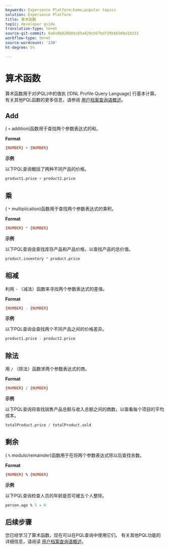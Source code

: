 ```yaml
---
keywords: Experience Platform;home;popular topics
solution: Experience Platform
title: 算术函数
topic: developer guide
translation-type: tm+mt
source-git-commit: 6a0a9b020b0dc89a829c557bdf29b66508a10333
workflow-type: tm+mt
source-wordcount: '230'
ht-degree: 5%

---
```



# 算术函数

算术函数用于对(PQL)中的值执 [!DNL Profile Query Language] 行基本计算。 有关其他PQL函数的更多信息，请参阅 [用户档案查询语概述](./overview.md)。

## Add

( `+` addition)函数用于查找两个参数表达式的和。

**Format**

```sql
{NUMBER} + {NUMBER}
```

**示例**

以下PQL查询概括了两种不同产品的价格。

```sql
product1.price + product2.price
```

## 乘

( `*` multiplication)函数用于查找两个参数表达式的乘积。

**Format**

```sql
{NUMBER} * {NUMBER}
```

**示例**

以下PQL查询会查找库存产品和产品价格，以查找产品的总价值。

```sql
product.inventory * product.price
```

## 相减

利用 `-` （减法）函数来寻找两个参数表达式的差值。

**Format**

```sql
{NUMBER} - {NUMBER}
```

**示例**

以下PQL查询会查找两个不同产品之间的价格差异。

```sql
product1.price - product2.price
```

## 除法

用 `/` （除法）函数求两个参数表达式的商。

**Format**

```sql
{NUMBER} / {NUMBER}
```

**示例**

以下PQL查询将查找销售产品总额与收入总额之间的商数，以查看每个项目的平均成本。

```sql
totalProduct.price / totalProduct.sold
```

## 剩余

( `%` modulo/remainder)函数用于在将两个参数表达式除以后查找余数。

**Format**

```sql
{NUMBER} % {NUMBER}
```

**示例**

以下PQL查询检查人员的年龄是否可被五个人整除。

```sql
person.age % 5 = 0
```

## 后续步骤

您已经学习了算术函数，现在可以在PQL查询中使用它们。 有关其他PQL功能的详细信息，请阅读 [用户档案查询语概述](./overview.md)。
